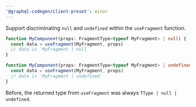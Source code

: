 ```yaml
---
'@graphql-codegen/client-preset': minor
---
```


Support discriminating `null` and `undefined` within the `useFragment` function.

```ts
function MyComponent(props: FragmentType<typeof MyFragment> | null) {
  const data = useFragment(MyFragment, props)
  // data is `MyFragment | null`
}

function MyComponent(props: FragmentType<typeof MyFragment> | undefined) {
  const data = useFragment(MyFragment, props)
  // data is `MyFragment | undefined`
}
```

Before, the returned type from `useFragment`  was always `TType | null | undefined`.
